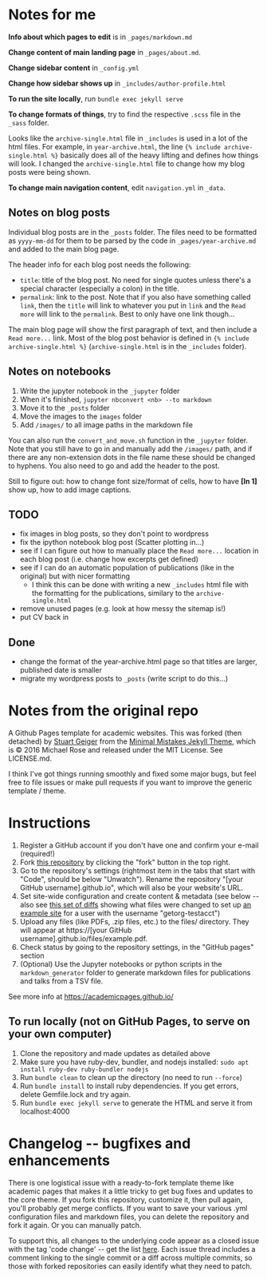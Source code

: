 # Notes for me

**Info about which pages to edit** is in `_pages/markdown.md`

**Change content of main landing page** in `_pages/about.md`.

**Change sidebar content** in `_config.yml`

**Change how sidebar shows up** in `_includes/author-profile.html`

**To run the site locally**, run `bundle exec jekyll serve`

**To change formats of things**, try to find the respective `.scss` file in the `_sass` folder.

Looks like the `archive-single.html` file in `_includes` is used in a lot of the html files.
For example, in `year-archive.html`, the line `{% include archive-single.html %}` basically does all of the heavy lifting and defines how things will look.
I changed the `archive-single.html` file to change how my blog posts were being shown.

**To change main navigation content**, edit `navigation.yml` in `_data`.

## Notes on blog posts

Individual blog posts are in the `_posts` folder.
The files need to be formatted as `yyyy-mm-dd` for them to be parsed by the code in `_pages/year-archive.md` and added to the main blog page.

The header info for each blog post needs the following:

- `title`: title of the blog post. No need for single quotes unless there's a special character (especially a colon) in the title.   
- `permalink`: link to the post. Note that if you also have something called `link`, then the `title` will link to whatever you put in `link` and the `Read more` will link to the `permalink`. Best to only have one link though...   

The main blog page will show the first paragraph of text, and then include a `Read more...` link.
Most of the blog post behavior is defined in `{% include archive-single.html %}` (`archive-single.html` is in the `_includes` folder).

## Notes on notebooks

1. Write the jupyter notebook in the `_jupyter` folder   
1. When it's finished, `jupyter nbconvert <nb> --to markdown`   
1. Move it to the `_posts` folder   
1. Move the images to the `images` folder    
1. Add `/images/` to all image paths in the markdown file   

You can also run the `convert_and_move.sh` function in the `_jupyter` folder.
Note that you still have to go in and manually add the `/images/` path,
and if there are any non-extension dots in the file name these should be changed
to hyphens. You also need to go and add the header to the post.

Still to figure out: how to change font size/format of cells, how to have **[In 1]** show up, how to add image captions.

## TODO

- fix images in blog posts, so they don't point to wordpress    
- fix the ipython notebook blog post (Scatter plotting in...)    
- see if I can figure out how to manually place the `Read more...` location in each blog post (i.e. change how excerpts get defined)   
- see if I can do an automatic population of publications (like in the original) but with nicer formatting    
    - I think this can be done with writing a new `_includes` html file with the formatting for the publications, similary to the `archive-single.html`
- remove unused pages (e.g. look at how messy the sitemap is!)
- put CV back in

## Done
- change the format of the year-archive.html page so that titles are larger, published date is smaller   
- migrate my wordpress posts to `_posts` (write script to do this...)      


# Notes from the original repo

A Github Pages template for academic websites. This was forked (then detached) by [Stuart Geiger](https://github.com/staeiou) from the [Minimal Mistakes Jekyll Theme](https://mmistakes.github.io/minimal-mistakes/), which is © 2016 Michael Rose and released under the MIT License. See LICENSE.md.

I think I've got things running smoothly and fixed some major bugs, but feel free to file issues or make pull requests if you want to improve the generic template / theme.

# Instructions

1. Register a GitHub account if you don't have one and confirm your e-mail (required!)
1. Fork [this repository](https://github.com/academicpages/academicpages.github.io) by clicking the "fork" button in the top right.
1. Go to the repository's settings (rightmost item in the tabs that start with "Code", should be below "Unwatch"). Rename the repository "[your GitHub username].github.io", which will also be your website's URL.
1. Set site-wide configuration and create content & metadata (see below -- also see [this set of diffs](http://archive.is/3TPas) showing what files were changed to set up [an example site](https://getorg-testacct.github.io) for a user with the username "getorg-testacct")
1. Upload any files (like PDFs, .zip files, etc.) to the files/ directory. They will appear at https://[your GitHub username].github.io/files/example.pdf.  
1. Check status by going to the repository settings, in the "GitHub pages" section
1. (Optional) Use the Jupyter notebooks or python scripts in the `markdown_generator` folder to generate markdown files for publications and talks from a TSV file.

See more info at https://academicpages.github.io/

## To run locally (not on GitHub Pages, to serve on your own computer)
1. Clone the repository and made updates as detailed above
1. Make sure you have ruby-dev, bundler, and nodejs installed: `sudo apt install ruby-dev ruby-bundler nodejs`
1. Run `bundle clean` to clean up the directory (no need to run `--force`)
1. Run `bundle install` to install ruby dependencies. If you get errors, delete Gemfile.lock and try again.
1. Run `bundle exec jekyll serve` to generate the HTML and serve it from localhost:4000

# Changelog -- bugfixes and enhancements

There is one logistical issue with a ready-to-fork template theme like academic pages that makes it a little tricky to get bug fixes and updates to the core theme. If you fork this repository, customize it, then pull again, you'll probably get merge conflicts. If you want to save your various .yml configuration files and markdown files, you can delete the repository and fork it again. Or you can manually patch.

To support this, all changes to the underlying code appear as a closed issue with the tag 'code change' -- get the list [here](https://github.com/academicpages/academicpages.github.io/issues?q=is%3Aclosed%20is%3Aissue%20label%3A%22code%20change%22%20). Each issue thread includes a comment linking to the single commit or a diff across multiple commits, so those with forked repositories can easily identify what they need to patch.

